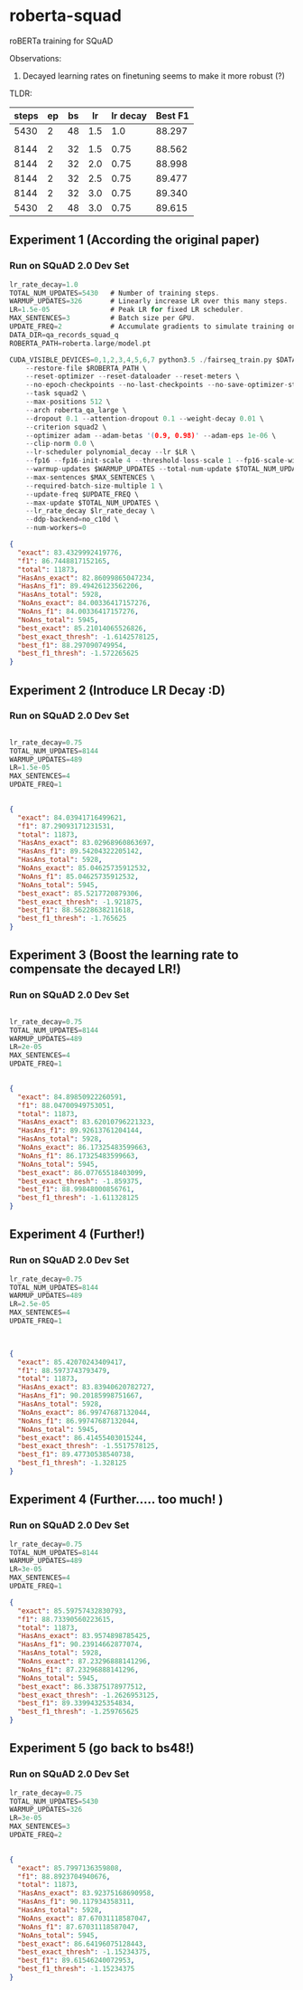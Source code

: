 # roberta-squad
roBERTa training for SQuAD 


Observations:
1. Decayed learning rates on finetuning seems to make it more robust (?)


TLDR:

| steps | ep | bs | lr  | lr decay | Best F1 |
|-------|----|----|-----|----------|---------|
| 5430  | 2  | 48 | 1.5 | 1.0      | 88.297  |
|       |    |    |     |          |         |
| 8144  | 2  | 32 | 1.5 | 0.75     | 88.562  |
| 8144  | 2  | 32 | 2.0 | 0.75     | 88.998  |
| 8144  | 2  | 32 | 2.5 | 0.75     | 89.477  |
| 8144  | 2  | 32 | 3.0 | 0.75     | 89.340  |
| 5430  | 2  | 48 | 3.0 | 0.75     | 89.615  |


## Experiment 1 (According the original paper)
### Run on SQuAD 2.0 Dev Set

```c
lr_rate_decay=1.0        
TOTAL_NUM_UPDATES=5430   # Number of training steps.
WARMUP_UPDATES=326       # Linearly increase LR over this many steps.
LR=1.5e-05               # Peak LR for fixed LR scheduler.
MAX_SENTENCES=3          # Batch size per GPU.
UPDATE_FREQ=2            # Accumulate gradients to simulate training on 8 GPUs.
DATA_DIR=qa_records_squad_q
ROBERTA_PATH=roberta.large/model.pt

CUDA_VISIBLE_DEVICES=0,1,2,3,4,5,6,7 python3.5 ./fairseq_train.py $DATA_DIR \
    --restore-file $ROBERTA_PATH \
    --reset-optimizer --reset-dataloader --reset-meters \
    --no-epoch-checkpoints --no-last-checkpoints --no-save-optimizer-state \
    --task squad2 \
    --max-positions 512 \
    --arch roberta_qa_large \
    --dropout 0.1 --attention-dropout 0.1 --weight-decay 0.01 \
    --criterion squad2 \
    --optimizer adam --adam-betas '(0.9, 0.98)' --adam-eps 1e-06 \
    --clip-norm 0.0 \
    --lr-scheduler polynomial_decay --lr $LR \
    --fp16 --fp16-init-scale 4 --threshold-loss-scale 1 --fp16-scale-window 128 --memory-efficient-fp16 \
    --warmup-updates $WARMUP_UPDATES --total-num-update $TOTAL_NUM_UPDATES \
    --max-sentences $MAX_SENTENCES \
    --required-batch-size-multiple 1 \
    --update-freq $UPDATE_FREQ \
    --max-update $TOTAL_NUM_UPDATES \
    --lr_rate_decay $lr_rate_decay \
    --ddp-backend=no_c10d \
    --num-workers=0
```

```json
{
  "exact": 83.4329992419776,
  "f1": 86.7448817152165,
  "total": 11873,
  "HasAns_exact": 82.86099865047234,
  "HasAns_f1": 89.49426123562206,
  "HasAns_total": 5928,
  "NoAns_exact": 84.00336417157276,
  "NoAns_f1": 84.00336417157276,
  "NoAns_total": 5945,
  "best_exact": 85.21014065526826,
  "best_exact_thresh": -1.6142578125,
  "best_f1": 88.297090749954,
  "best_f1_thresh": -1.572265625
}
```





## Experiment 2 (Introduce LR Decay :D)
### Run on SQuAD 2.0 Dev Set
```c

lr_rate_decay=0.75
TOTAL_NUM_UPDATES=8144 
WARMUP_UPDATES=489   
LR=1.5e-05       
MAX_SENTENCES=4   
UPDATE_FREQ=1    
 
```

```json
{
  "exact": 84.03941716499621,
  "f1": 87.29093171231531,
  "total": 11873,
  "HasAns_exact": 83.02968960863697,
  "HasAns_f1": 89.54204322205142,
  "HasAns_total": 5928,
  "NoAns_exact": 85.04625735912532,
  "NoAns_f1": 85.04625735912532,
  "NoAns_total": 5945,
  "best_exact": 85.5217720879306,
  "best_exact_thresh": -1.921875,
  "best_f1": 88.56228638211618,
  "best_f1_thresh": -1.765625
}  
```









## Experiment 3 (Boost the learning rate to compensate the decayed LR!)
### Run on SQuAD 2.0 Dev Set
```c

lr_rate_decay=0.75
TOTAL_NUM_UPDATES=8144 
WARMUP_UPDATES=489 
LR=2e-05        
MAX_SENTENCES=4
UPDATE_FREQ=1    
 
```

```json
{
  "exact": 84.89850922260591,
  "f1": 88.04700949753051,
  "total": 11873,
  "HasAns_exact": 83.62010796221323,
  "HasAns_f1": 89.92613761204144,
  "HasAns_total": 5928,
  "NoAns_exact": 86.17325483599663,
  "NoAns_f1": 86.17325483599663,
  "NoAns_total": 5945,
  "best_exact": 86.07765518403099,
  "best_exact_thresh": -1.859375,
  "best_f1": 88.99848000856761,
  "best_f1_thresh": -1.611328125
}
```






## Experiment 4 (Further!)
### Run on SQuAD 2.0 Dev Set
```c
lr_rate_decay=0.75
TOTAL_NUM_UPDATES=8144 
WARMUP_UPDATES=489  
LR=2.5e-05      
MAX_SENTENCES=4 
UPDATE_FREQ=1 

 
```

```json
{
  "exact": 85.42070243409417,
  "f1": 88.5973743793479,
  "total": 11873,
  "HasAns_exact": 83.83940620782727,
  "HasAns_f1": 90.20185998751667,
  "HasAns_total": 5928,
  "NoAns_exact": 86.99747687132044,
  "NoAns_f1": 86.99747687132044,
  "NoAns_total": 5945,
  "best_exact": 86.41455403015244,
  "best_exact_thresh": -1.5517578125,
  "best_f1": 89.47730538540738,
  "best_f1_thresh": -1.328125
}
```





## Experiment 4 (Further..... too much! )
### Run on SQuAD 2.0 Dev Set
```c
lr_rate_decay=0.75
TOTAL_NUM_UPDATES=8144
WARMUP_UPDATES=489  
LR=3e-05          
MAX_SENTENCES=4   
UPDATE_FREQ=1     
```

```json
{
  "exact": 85.59757432830793,
  "f1": 88.73390560223615,
  "total": 11873,
  "HasAns_exact": 83.9574898785425,
  "HasAns_f1": 90.23914662877074,
  "HasAns_total": 5928,
  "NoAns_exact": 87.23296888141296,
  "NoAns_f1": 87.23296888141296,
  "NoAns_total": 5945,
  "best_exact": 86.33875178977512,
  "best_exact_thresh": -1.2626953125,
  "best_f1": 89.33994325354834,
  "best_f1_thresh": -1.259765625
}
```



## Experiment 5 (go back to bs48!)
### Run on SQuAD 2.0 Dev Set
```c
lr_rate_decay=0.75
TOTAL_NUM_UPDATES=5430 
WARMUP_UPDATES=326    
LR=3e-05            
MAX_SENTENCES=3     
UPDATE_FREQ=2     
 
```

```json
{
  "exact": 85.7997136359808,
  "f1": 88.8923704940676,
  "total": 11873,
  "HasAns_exact": 83.92375168690958,
  "HasAns_f1": 90.117934358311,
  "HasAns_total": 5928,
  "NoAns_exact": 87.67031118587047,
  "NoAns_f1": 87.67031118587047,
  "NoAns_total": 5945,
  "best_exact": 86.64196075128443,
  "best_exact_thresh": -1.15234375,
  "best_f1": 89.61546240072953,
  "best_f1_thresh": -1.15234375
}
```




